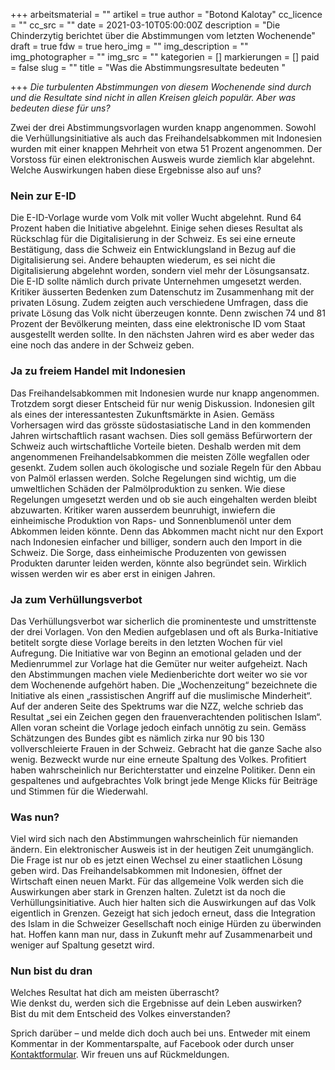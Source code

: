 +++
arbeitsmaterial = ""
artikel = true
author = "Botond Kalotay"
cc_licence = ""
cc_src = ""
date = 2021-03-10T05:00:00Z
description = "Die Chinderzytig berichtet über die Abstimmungen vom letzten Wochenende"
draft = true
fdw = true
hero_img = ""
img_description = ""
img_photographer = ""
img_src = ""
kategorien = []
markierungen = []
paid = false
slug = ""
title = "Was die Abstimmungsresultate bedeuten "

+++
_Die turbulenten Abstimmungen von diesem Wochenende sind durch und die Resultate sind nicht in allen Kreisen gleich populär. Aber was bedeuten diese für uns?_

Zwei der drei Abstimmungsvorlagen wurden knapp angenommen. Sowohl die Verhüllungsinitiative als auch das Freihandelsabkommen mit Indonesien wurden mit einer knappen Mehrheit von etwa 51 Prozent angenommen. Der Vorstoss für einen elektronischen Ausweis wurde ziemlich klar abgelehnt. Welche Auswirkungen haben diese Ergebnisse also auf uns?

### Nein zur E-ID

Die E-ID-Vorlage wurde vom Volk mit voller Wucht abgelehnt. Rund 64 Prozent haben die Initiative abgelehnt. Einige sehen dieses Resultat als Rückschlag für die Digitalisierung in der Schweiz. Es sei eine erneute Bestätigung, dass die Schweiz ein Entwicklungsland in Bezug auf die Digitalisierung sei. Andere behaupten wiederum, es sei nicht die Digitalisierung abgelehnt worden, sondern viel mehr der Lösungsansatz. Die E-ID sollte nämlich durch private Unternehmen umgesetzt werden. Kritiker äusserten Bedenken zum Datenschutz im Zusammenhang mit der privaten Lösung. Zudem zeigten auch verschiedene Umfragen, dass die private Lösung das Volk nicht überzeugen konnte. Denn zwischen 74 und 81 Prozent der Bevölkerung meinten, dass eine elektronische ID vom Staat ausgestellt werden sollte. In den nächsten Jahren wird es aber weder das eine noch das andere in der Schweiz geben.

### Ja zu freiem Handel mit Indonesien

Das Freihandelsabkommen mit Indonesien wurde nur knapp angenommen. Trotzdem sorgt dieser Entscheid für nur wenig Diskussion. Indonesien gilt als eines der interessantesten Zukunftsmärkte in Asien. Gemäss Vorhersagen wird das grösste südostasiatische Land in den kommenden Jahren wirtschaftlich rasant wachsen. Dies soll gemäss Befürwortern der Schweiz auch wirtschaftliche Vorteile bieten. Deshalb werden mit dem angenommenen Freihandelsabkommen die meisten Zölle wegfallen oder gesenkt. Zudem sollen auch ökologische und soziale Regeln für den Abbau von Palmöl erlassen werden. Solche Regelungen sind wichtig, um die umweltlichen Schäden der Palmölproduktion zu senken. Wie diese Regelungen umgesetzt werden und ob sie auch eingehalten werden bleibt abzuwarten. Kritiker waren ausserdem beunruhigt, inwiefern die einheimische Produktion von Raps- und Sonnenblumenöl unter dem Abkommen leiden könnte. Denn das Abkommen macht nicht nur den Export nach Indonesien einfacher und billiger, sondern auch den Import in die Schweiz. Die Sorge, dass einheimische Produzenten von gewissen Produkten darunter leiden werden, könnte also begründet sein. Wirklich wissen werden wir es aber erst in einigen Jahren.

### Ja zum Verhüllungsverbot

Das Verhüllungsverbot war sicherlich die prominenteste und umstrittenste der drei Vorlagen. Von den Medien aufgeblasen und oft als Burka-Initiative betitelt sorgte diese Vorlage bereits in den letzten Wochen für viel Aufregung. Die Initiative war von Beginn an emotional geladen und der Medienrummel zur Vorlage hat die Gemüter nur weiter aufgeheizt. Nach den Abstimmungen machen viele Medienberichte dort weiter wo sie vor dem Wochenende aufgehört haben. Die „Wochenzeitung“ bezeichnete die Initiative als einen „rassistischen Angriff auf die muslimische Minderheit“. Auf der anderen Seite des Spektrums war die NZZ, welche schrieb das Resultat „sei ein Zeichen gegen den frauenverachtenden politischen Islam“. Allen voran scheint die Vorlage jedoch einfach unnötig zu sein. Gemäss Schätzungen des Bundes gibt es nämlich zirka nur 90 bis 130 vollverschleierte Frauen in der Schweiz. Gebracht hat die ganze Sache also wenig. Bezweckt wurde nur eine erneute Spaltung des Volkes. Profitiert haben wahrscheinlich nur Berichterstatter und einzelne Politiker. Denn ein gespaltenes und aufgebrachtes Volk bringt jede Menge Klicks für Beiträge und Stimmen für die Wiederwahl.

### Was nun?

Viel wird sich nach den Abstimmungen wahrscheinlich für niemanden ändern. Ein elektronischer Ausweis ist in der heutigen Zeit unumgänglich. Die Frage ist nur ob es jetzt einen Wechsel zu einer staatlichen Lösung geben wird. Das Freihandelsabkommen mit Indonesien, öffnet der Wirtschaft einen neuen Markt. Für das allgemeine Volk werden sich die Auswirkungen aber stark in Grenzen halten. Zuletzt ist da noch die Verhüllungsinitiative. Auch hier halten sich die Auswirkungen auf das Volk eigentlich in Grenzen. Gezeigt hat sich jedoch erneut, dass die Integration des Islam in die Schweizer Gesellschaft noch einige Hürden zu überwinden hat. Hoffen kann man nur, dass in Zukunft mehr auf Zusammenarbeit und weniger auf Spaltung gesetzt wird.

### Nun bist du dran

Welches Resultat hat dich am meisten überrascht?  
Wie denkst du, werden sich die Ergebnisse auf dein Leben auswirken?  
Bist du mit dem Entscheid des Volkes einverstanden?

Sprich darüber – und melde dich doch auch bei uns. Entweder mit einem Kommentar in der Kommentarspalte, auf Facebook oder durch unser [Kontaktformular](https://www.chinderzytig.ch/kontakt/). Wir freuen uns auf Rückmeldungen.